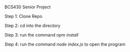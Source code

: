 BCS430 Senior Project

Step 1: Clone Repo

Step 2: cd into the directory

Step 3: run the command *npm install*

Step 4: run the command *node index.js* to open the program
